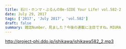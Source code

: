 ```yaml
---
title: 石川・ホンマ・ぶるんのBe-SIDE Your Life! vol.582-2
date: July 29, 2017
tags: ['2017', 'July 2017', 'vol.582']
draft: false
summary: 雑誌Number、見ました？今後の連載に注目ですね。MIURA
---
```


http://project-phi.ddo.jp/ishikawa/ishikawa582_2.mp3